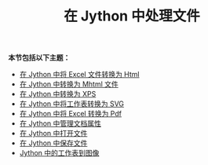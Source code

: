 ﻿---
title: 在 Jython 中处理文件
type: docs
weight: 20
url: /zh/java/working-with-files-in-jython/
---
**本节包括以下主题：**

- [在 Jython 中将 Excel 文件转换为 Html](/cells/zh/java/converting-excelfiles-to-html-in-jython/)
- [在 Jython 中转换为 Mhtml 文件](/cells/zh/java/converting-to-mhtml-files-in-jython/)
- [在 Jython 中转换为 XPS](/cells/zh/java/converting-to-xps-in-jython/)
- [在 Jython 中将工作表转换为 SVG](/cells/zh/java/converting-worksheet-to-svg-in-jython/)
- [在 Jython 中将 Excel 转换为 Pdf](/cells/zh/java/excel-to-pdf-conversion-in-jython/)
- [在 Jython 中管理文档属性](/cells/zh/java/managing-document-properties-in-jython/)
- [在 Jython 中打开文件](/cells/zh/java/opening-files-in-jython/)
- [在 Jython 中保存文件](/cells/zh/java/saving-files-in-jython/)
- [Jython 中的工作表到图像](/cells/zh/java/worksheet-to-image-in-jython/)
